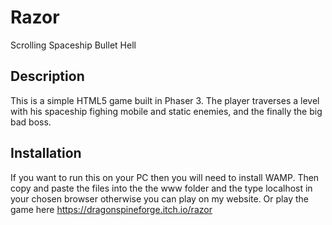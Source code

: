 # Razor
Scrolling Spaceship Bullet Hell

## Description
This is a simple HTML5 game built in Phaser 3. The player traverses a level with his spaceship fighing mobile and static enemies, and the finally the big bad boss.

## Installation
If you want to run this on your PC then you will need to install WAMP. Then copy and paste the files into the the www folder and the type localhost in your chosen browser otherwise you can play on my website. Or play the game here https://dragonspineforge.itch.io/razor
